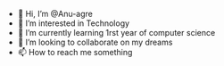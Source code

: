 - 👋 Hi, I’m @Anu-agre
- 👀 I’m interested in Technology
- 🌱 I’m currently learning 1rst year of computer science
- 💞️ I’m looking to collaborate on my dreams
- 📫 How to reach me something 

<!---
Anu-agre/Anu-agre is a ✨ special ✨ repository because its `README.md` (this file) appears on your GitHub profile.
You can click the Preview link to take a look at your changes.
--->
